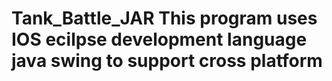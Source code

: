 # Tank_Battle_JAR  This program uses IOS ecilpse development language java swing to support cross platform
